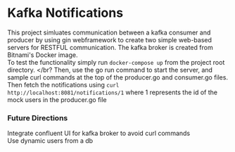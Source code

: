 # Kafka Notifications

This project simluates communication between a kafka consumer and producer by using gin webframework to create two simple web-based servers for RESTFUL communication. 
The kafka broker is created from Bitnami's Docker image. </br>
To test the functionality simply run `docker-compose up` from the project root directory. </br?
Then, use the go run command to start the server, and sample curl commands at the top of the producer.go and consumer.go files. </br>
Then fetch the notifications using `curl http://localhost:8081/notifications/1` where 1 represents the id of the mock users in the producer.go file  </br>

### Future Directions

Integrate confluent UI for kafka broker to avoid curl commands  </br>
Use dynamic users from a db
